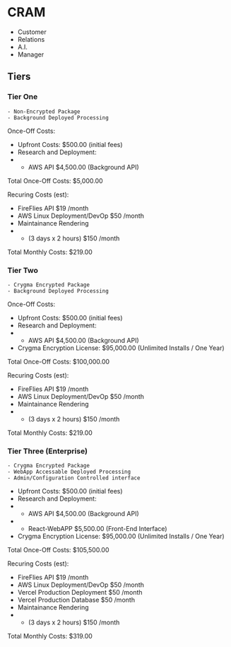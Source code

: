 # CRAM #
- Customer
- Relations
- A.I.
- Manager

## Tiers ##

### Tier One ###

``` 
- Non-Encrypted Package 
- Background Deployed Processing

```

Once-Off Costs:
- Upfront Costs:                $500.00     (initial fees)
- Research and Deployment:    
- -   AWS API                   $4,500.00   (Background API)

Total Once-Off Costs:           $5,000.00

Recuring Costs (est):
- FireFlies API                 $19 /month
- AWS Linux Deployment/DevOp    $50 /month
- Maintainance Rendering 
- - (3 days x 2 hours)          $150 /month

Total Monthly Costs:           $219.00

### Tier Two ###

``` 
- Crygma Encrypted Package
- Background Deployed Processing

```

Once-Off Costs:
- Upfront Costs:                $500.00     (initial fees)
- Research and Deployment:    
- -   AWS API                   $4,500.00   (Background API)
- Crygma Encryption License:    $95,000.00  (Unlimited Installs / One Year)

Total Once-Off Costs:           $100,000.00

Recuring Costs (est):
- FireFlies API                 $19 /month
- AWS Linux Deployment/DevOp    $50 /month
- Maintainance Rendering 
- - (3 days x 2 hours)          $150 /month

Total Monthly Costs:           $219.00

### Tier Three (Enterprise) ###

``` 
- Crygma Encrypted Package
- WebApp Accessable Deployed Processing
- Admin/Configuration Controlled interface 

```

- Upfront Costs:                $500.00 (initial fees)
- Research and Deployment:    
- -   AWS API                   $4,500.00   (Background API)
- -   React-WebAPP              $5,500.00   (Front-End Interface)
- Crygma Encryption License:    $95,000.00  (Unlimited Installs / One Year)

Total Once-Off Costs:           $105,500.00

Recuring Costs (est):
- FireFlies API                 $19 /month
- AWS Linux Deployment/DevOp    $50 /month
- Vercel Production Deployment  $50 /month
- Vercel Production Database    $50 /month
- Maintainance Rendering 
- - (3 days x 2 hours)          $150 /month

Total Monthly Costs:           $319.00
